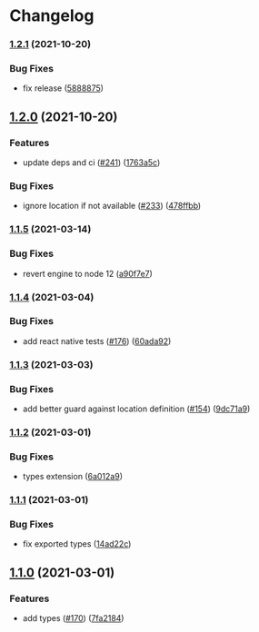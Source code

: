 # Changelog

### [1.2.1](https://www.github.com/hugomrdias/iso-url/compare/v1.2.0...v1.2.1) (2021-10-20)


### Bug Fixes

* fix release ([5888875](https://www.github.com/hugomrdias/iso-url/commit/58888758a7caa8348ee464b8ca0d52d948d9b988))

## [1.2.0](https://www.github.com/hugomrdias/iso-url/compare/v1.1.5...v1.2.0) (2021-10-20)


### Features

* update deps and ci ([#241](https://www.github.com/hugomrdias/iso-url/issues/241)) ([1763a5c](https://www.github.com/hugomrdias/iso-url/commit/1763a5cc1879f38d51e2ccd82768de927fe49080))


### Bug Fixes

* ignore location if not available ([#233](https://www.github.com/hugomrdias/iso-url/issues/233)) ([478ffbb](https://www.github.com/hugomrdias/iso-url/commit/478ffbb784c50155cbd2760d0d29e2b9097c6859))

### [1.1.5](https://www.github.com/hugomrdias/iso-url/compare/v1.1.4...v1.1.5) (2021-03-14)


### Bug Fixes

* revert engine to node 12 ([a90f7e7](https://www.github.com/hugomrdias/iso-url/commit/a90f7e7e25d3b1c272ae4bf2389187c98d71c3ad))

### [1.1.4](https://www.github.com/hugomrdias/iso-url/compare/v1.1.3...v1.1.4) (2021-03-04)


### Bug Fixes

* add react native tests ([#176](https://www.github.com/hugomrdias/iso-url/issues/176)) ([60ada92](https://www.github.com/hugomrdias/iso-url/commit/60ada92b4b1a1a538cc9473f3dcca73947a57c5d))

### [1.1.3](https://www.github.com/hugomrdias/iso-url/compare/v1.1.2...v1.1.3) (2021-03-03)


### Bug Fixes

* add better guard against location definition ([#154](https://www.github.com/hugomrdias/iso-url/issues/154)) ([9dc71a9](https://www.github.com/hugomrdias/iso-url/commit/9dc71a9f505d39834861344c6696b0ca513400ad))

### [1.1.2](https://www.github.com/hugomrdias/iso-url/compare/v1.1.1...v1.1.2) (2021-03-01)


### Bug Fixes

* types extension ([6a012a9](https://www.github.com/hugomrdias/iso-url/commit/6a012a93d290d116a99b733d5be901ccf7813663))

### [1.1.1](https://www.github.com/hugomrdias/iso-url/compare/v1.1.0...v1.1.1) (2021-03-01)


### Bug Fixes

* fix exported types ([14ad22c](https://www.github.com/hugomrdias/iso-url/commit/14ad22c1fd69c2fe1744adbefeca6b2e9388a41d))

## [1.1.0](https://www.github.com/hugomrdias/iso-url/compare/v1.0.0...v1.1.0) (2021-03-01)


### Features

* add types ([#170](https://www.github.com/hugomrdias/iso-url/issues/170)) ([7fa2184](https://www.github.com/hugomrdias/iso-url/commit/7fa2184a8906f38692427b74986693b4cec9682d))

